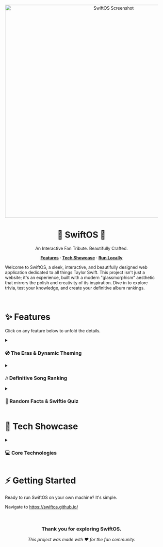 <br>

<div align="center">

<img src="https://github.com/user-attachments/assets/a777631e-80ae-42f6-be07-fb939ab14de5" width="700" alt="SwiftOS Screenshot">

# 👑 SwiftOS 👑

An Interactive Fan Tribute. Beautifully Crafted.

</div>

<p align="center">
<a href="#-features"><strong>Features</strong></a> ·
<a href="#-tech-showcase"><strong>Tech Showcase</strong></a> ·
<a href="#-getting-started"><strong>Run Locally</strong></a>
</p>


Welcome to SwiftOS, a sleek, interactive, and beautifully designed web application dedicated to all things Taylor Swift. This project isn't just a website; it's an experience, built with a modern "glassmorphism" aesthetic that mirrors the polish and creativity of its inspiration. Dive in to explore trivia, test your knowledge, and create your definitive album rankings.

<br>

# ✨ Features

Click on any feature below to unfold the details.

<details>
<summary><h3>💿 The Eras & Dynamic Theming</h3></summary>

<p>Explore all of Taylor's iconic musical eras. Clicking on an era card doesn't just show you information—it dynamically restyles the entire user interface to match that era's unique color palette. The accent colors, highlights, and glows all transform instantly, immersing you in the world of that album.</p>
<ul>
<li>Vibrant, era-specific color schemes.</li>
<li>Powered by CSS variables for instantaneous theme switching.</li>
<li>A visually stunning way to navigate her discography.</li>
</ul>

</details>

<details>
<summary><h3>🎶 Definitive Song Ranking</h3></summary>

<p>The core feature of SwiftOS. Forget simple polls; this is a true ranking engine.</p>

<h4>1. Visual Album Selection</h4>
<p>Your journey begins by choosing an album from a beautiful, responsive grid of album cards. Each card features the album's emoji and track count, making the choice an experience in itself. As soon as you click an album, the ranking begins—no extra buttons needed.</p>

<h4>2. Smart Sorting Battle</h4>
<p>The app uses a powerful <strong>Merge Sort algorithm</strong> for its ranking. This isn't random—it's a "divide and conquer" method that has you compare songs head-to-head to build a perfectly sorted list. It guarantees a definitive ranking with the minimum number of comparisons, tracked by a sleek progress bar.</p>

<h4>3. Podium Finish & Sharing</h4>
<p>The grand finale! Your results are displayed on a stunning podium that highlights your top 3 songs with gold, silver, and bronze styling. You can then view the full, definitive list and download a high-quality image of your ranking to share with the world.</p>

</details>

<details>
<summary><h3>🎲 Random Facts & Swiftie Quiz</h3></summary>
<p>Deepen your Swiftie knowledge with two fun features:</p>
<ul>
<li><strong>Random Facts:</strong> Discover interesting trivia about Taylor's life and career. The source of each fact is highlighted with its corresponding era's color!</li>
<li><strong>Swiftie Quiz:</strong> Test your knowledge with a fun, multiple-choice quiz. The UI theme dynamically changes with each question to match the relevant era.</li>
</ul>

</details>

# 🚀 Tech Showcase
<details>
<summary><h3>💻 Core Technologies</h3></summary>


This project is a testament to the power of vanilla web technologies when used with modern techniques and a strong design vision.

Smart Sorting with Async/Await: The Merge Sort algorithm is implemented using async/await to pause the sorting logic while waiting for user input. This allows a complex, recursive algorithm to work seamlessly with an interactive UI.

Dynamic Theming with CSS Variables: The entire color scheme is controlled by a handful of root CSS variables. JavaScript simply updates these variables, and the cascade does the rest, allowing for instant, sitewide theme changes.

Glassmorphism & Responsive Design: The UI is built using the "glassmorphism" trend, leveraging backdrop-filter for the blurred glass effect. Modern CSS like Flexbox and Grid ensures the layout is fully responsive and beautiful on any device.

</details>

# ⚡️ Getting Started

Ready to run SwiftOS on your own machine? It's simple.

Navigate to https://swiftos.github.io/

</details>

<br>

<div align="center">
<h3>Thank you for exploring SwiftOS.</h3>
<p><em>This project was made with ❤️ for the fan community.</em></p>
</div>
